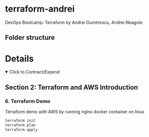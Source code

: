 # terraform-andrei

DevOps Bootcamp: Terraform by Andrei Dumitrescu, Andrei Neagoie

## Folder structure

# Details

<details open>
  <summary>Click to Contract/Expend</summary>

## Section 2: Terraform and AWS Introduction

### 6. Terraform Demo

Terraform demo with AWS by running nginx docker container on linux

```sh
terraform init
terraform plan
terraform apply
```

</details>
